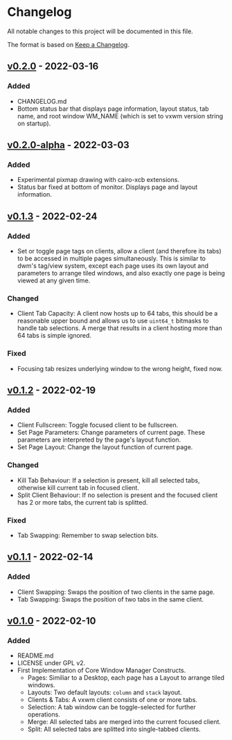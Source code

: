 # Changelog
All notable changes to this project will be documented in this file.

The format is based on [Keep a Changelog](https://keepachangelog.com/en/1.0.0/).

## [v0.2.0] - 2022-03-16
### Added
- CHANGELOG.md
- Bottom status bar that displays page information, layout status, tab name, and root window WM_NAME (which is set to vxwm version string on startup).

## [v0.2.0-alpha] - 2022-03-03
### Added
- Experimental pixmap drawing with cairo-xcb extensions.
- Status bar fixed at bottom of monitor. Displays page and layout information.

## [v0.1.3] - 2022-02-24
### Added
- Set or toggle page tags on clients, allow a client (and therefore its tabs) to be accessed in multiple pages simultaneously. This is similar to dwm's tag/view system, except each page uses its own layout and parameters to arrange tiled windows, and also exactly one page is being viewed at any given time.

### Changed
- Client Tab Capacity: A client now hosts up to 64 tabs, this should be a reasonable upper bound and allows us to use `uint64_t` bitmasks to handle tab selections. A merge that results in a client hosting more than 64 tabs is simple ignored.

### Fixed
- Focusing tab resizes underlying window to the wrong height, fixed now.

## [v0.1.2] - 2022-02-19
### Added
- Client Fullscreen: Toggle focused client to be fullscreen.
- Set Page Parameters: Change parameters of current page. These parameters are interpreted by the page's layout function.
- Set Page Layout: Change the layout function of current page.

### Changed
- Kill Tab Behaviour: If a selection is present, kill all selected tabs, otherwise kill current tab in focused client.
- Split Client Behaviour: If no selection is present and the focused client has 2 or more tabs, the current tab is splitted.

### Fixed
- Tab Swapping: Remember to swap selection bits.

## [v0.1.1] - 2022-02-14
### Added
- Client Swapping: Swaps the position of two clients in the same page.
- Tab Swapping: Swaps the position of two tabs in the same client.

## [v0.1.0] - 2022-02-10
### Added
- README.md
- LICENSE under GPL v2.
- First Implementation of Core Window Manager Constructs.
  - Pages: Similiar to a Desktop, each page has a Layout to arrange tiled windows.
  - Layouts: Two default layouts: `column` and `stack` layout.
  - Clients & Tabs: A vxwm client consists of one or more tabs.
  - Selection: A tab window can be toggle-selected for further operations.
  - Merge: All selected tabs are merged into the current focused client.
  - Split: All selected tabs are splitted into single-tabbed clients.

[v0.2.0]: https://github.com/x2w-sloth/vxwm/compare/v0.2.0-alpha...v0.2.0
[v0.2.0-alpha]: https://github.com/x2w-sloth/vxwm/compare/v0.1.3...v0.2.0-alpha
[v0.1.3]: https://github.com/x2w-sloth/vxwm/compare/v0.1.2...v0.1.3
[v0.1.2]: https://github.com/x2w-sloth/vxwm/compare/v0.1.1...v0.1.2
[v0.1.1]: https://github.com/x2w-sloth/vxwm/compare/v0.1.0...v0.1.1
[v0.1.0]: https://github.com/x2w-sloth/vxwm/releases/tag/v0.1.0